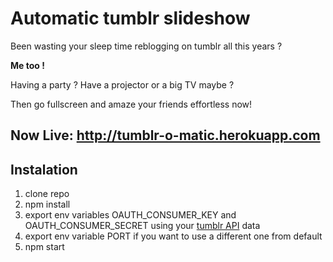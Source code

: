 # Automatic tumblr slideshow 

Been wasting your sleep time reblogging on tumblr all this years ?

**Me too !**

Having a party ? Have a projector or a big TV maybe ?

Then go fullscreen and amaze your friends effortless now!

## Now Live: http://tumblr-o-matic.herokuapp.com

## Instalation

1. clone repo
2. npm install
3. export env variables OAUTH_CONSUMER_KEY and OAUTH_CONSUMER_SECRET using your [tumblr API](https://www.tumblr.com/docs/en/api/v2) data
4. export env variable PORT if you want to use a different one from default
5. npm start
